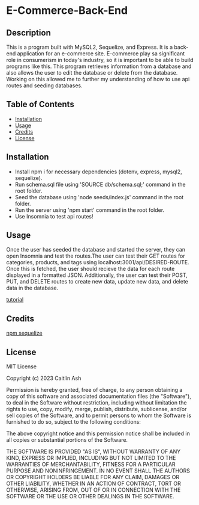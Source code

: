 # E-Commerce-Back-End

## Description

This is a program built with MySQL2, Sequelize, and Express. It is a back-end application for an e-commerce site. E-commerce play sa significant role in consumerism in today's industry, so it is important to be able to build programs like this. This program retrieves information from a database and also allows the user to edit the database or delete from the database. Working on this allowed me to further my understanding of how to use api routes and seeding databases. 

## Table of Contents

- [Installation](#installation)
- [Usage](#usage)
- [Credits](#credits)
- [License](#license)

## Installation

- Install npm i for necessary dependencies (dotenv, express, mysql2, sequelize).
- Run schema.sql file using 'SOURCE db/schema.sql;' command in the root folder.
- Seed the database using 'node seeds/index.js' command in the root folder.
- Run the server using 'npm start' command in the root folder.
- Use Insomnia to test api routes!


## Usage

Once the user has seeded the database and started the server, they can open Insomnia and test the routes.The user can test their GET routes for categories, products, and tags using localhost:3001/api/DESIRED-ROUTE. Once this is fetched, the user should recieve the data for each route displayed in a formatted JSON. Additionally, the user can test their POST, PUT, and DELETE routes to create new data, update new data, and delete data in the database. 

[tutorial](https://drive.google.com/file/d/1uOmUQQQMWLeao8RIUPeZHOTZbl_bxYrJ/view )

## Credits

[npm sequelize](https://www.npmjs.com/package/sequelize)

## License

MIT License

Copyright (c) 2023 Caitlin Ash

Permission is hereby granted, free of charge, to any person obtaining a copy
of this software and associated documentation files (the "Software"), to deal
in the Software without restriction, including without limitation the rights
to use, copy, modify, merge, publish, distribute, sublicense, and/or sell
copies of the Software, and to permit persons to whom the Software is
furnished to do so, subject to the following conditions:

The above copyright notice and this permission notice shall be included in all
copies or substantial portions of the Software.

THE SOFTWARE IS PROVIDED "AS IS", WITHOUT WARRANTY OF ANY KIND, EXPRESS OR
IMPLIED, INCLUDING BUT NOT LIMITED TO THE WARRANTIES OF MERCHANTABILITY,
FITNESS FOR A PARTICULAR PURPOSE AND NONINFRINGEMENT. IN NO EVENT SHALL THE
AUTHORS OR COPYRIGHT HOLDERS BE LIABLE FOR ANY CLAIM, DAMAGES OR OTHER
LIABILITY, WHETHER IN AN ACTION OF CONTRACT, TORT OR OTHERWISE, ARISING FROM,
OUT OF OR IN CONNECTION WITH THE SOFTWARE OR THE USE OR OTHER DEALINGS IN THE
SOFTWARE.

